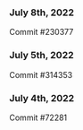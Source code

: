 ### July 8th, 2022

Commit #230377

### July 5th, 2022

Commit #314353


### July 4th, 2022

Commit #72281
